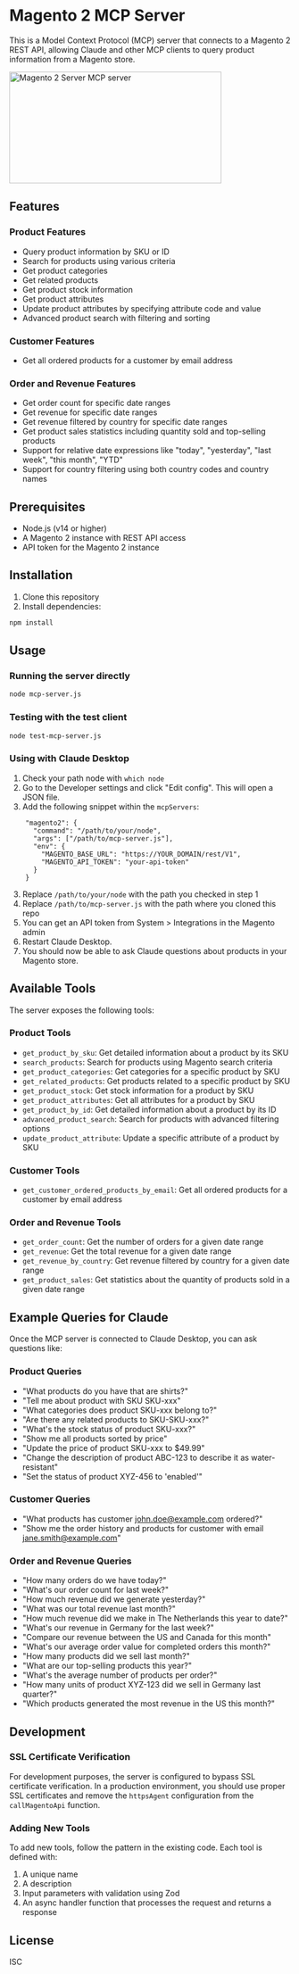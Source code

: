 # Magento 2 MCP Server

This is a Model Context Protocol (MCP) server that connects to a Magento 2 REST API, allowing Claude and other MCP clients to query product information from a Magento store.

<a href="https://glama.ai/mcp/servers/@boldcommerce/magento2-mcp">
  <img width="380" height="200" src="https://glama.ai/mcp/servers/@boldcommerce/magento2-mcp/badge" alt="Magento 2 Server MCP server" />
</a>

## Features

### Product Features
- Query product information by SKU or ID
- Search for products using various criteria
- Get product categories
- Get related products
- Get product stock information
- Get product attributes
- Update product attributes by specifying attribute code and value
- Advanced product search with filtering and sorting

### Customer Features
- Get all ordered products for a customer by email address

### Order and Revenue Features
- Get order count for specific date ranges
- Get revenue for specific date ranges
- Get revenue filtered by country for specific date ranges
- Get product sales statistics including quantity sold and top-selling products
- Support for relative date expressions like "today", "yesterday", "last week", "this month", "YTD"
- Support for country filtering using both country codes and country names

## Prerequisites

- Node.js (v14 or higher)
- A Magento 2 instance with REST API access
- API token for the Magento 2 instance

## Installation

1. Clone this repository
2. Install dependencies:

```bash
npm install
```

## Usage

### Running the server directly

```bash
node mcp-server.js
```

### Testing with the test client

```bash
node test-mcp-server.js
```

### Using with Claude Desktop

1. Check your path node with `which node`
2. Go to the Developer settings and click "Edit config". This will open a JSON file.
3. Add the following snippet within the `mcpServers`:

```
    "magento2": {
      "command": "/path/to/your/node",
      "args": ["/path/to/mcp-server.js"],
      "env": {
        "MAGENTO_BASE_URL": "https://YOUR_DOMAIN/rest/V1",
        "MAGENTO_API_TOKEN": "your-api-token"
      }
    }
```

3. Replace `/path/to/your/node` with the path you checked in step 1
4. Replace `/path/to/mcp-server.js` with the path where you cloned this repo
5. You can get an API token from System > Integrations in the Magento admin
6. Restart Claude Desktop.
7. You should now be able to ask Claude questions about products in your Magento store.

## Available Tools

The server exposes the following tools:

### Product Tools
- `get_product_by_sku`: Get detailed information about a product by its SKU
- `search_products`: Search for products using Magento search criteria
- `get_product_categories`: Get categories for a specific product by SKU
- `get_related_products`: Get products related to a specific product by SKU
- `get_product_stock`: Get stock information for a product by SKU
- `get_product_attributes`: Get all attributes for a product by SKU
- `get_product_by_id`: Get detailed information about a product by its ID
- `advanced_product_search`: Search for products with advanced filtering options
- `update_product_attribute`: Update a specific attribute of a product by SKU

### Customer Tools
- `get_customer_ordered_products_by_email`: Get all ordered products for a customer by email address

### Order and Revenue Tools
- `get_order_count`: Get the number of orders for a given date range
- `get_revenue`: Get the total revenue for a given date range
- `get_revenue_by_country`: Get revenue filtered by country for a given date range
- `get_product_sales`: Get statistics about the quantity of products sold in a given date range

## Example Queries for Claude

Once the MCP server is connected to Claude Desktop, you can ask questions like:

### Product Queries
- "What products do you have that are shirts?"
- "Tell me about product with SKU SKU-xxx"
- "What categories does product SKU-xxx belong to?"
- "Are there any related products to SKU-SKU-xxx?"
- "What's the stock status of product SKU-xxx?"
- "Show me all products sorted by price"
- "Update the price of product SKU-xxx to $49.99"
- "Change the description of product ABC-123 to describe it as water-resistant"
- "Set the status of product XYZ-456 to 'enabled'"

### Customer Queries
- "What products has customer john.doe@example.com ordered?"
- "Show me the order history and products for customer with email jane.smith@example.com"

### Order and Revenue Queries
- "How many orders do we have today?"
- "What's our order count for last week?"
- "How much revenue did we generate yesterday?"
- "What was our total revenue last month?"
- "How much revenue did we make in The Netherlands this year to date?"
- "What's our revenue in Germany for the last week?"
- "Compare our revenue between the US and Canada for this month"
- "What's our average order value for completed orders this month?"
- "How many products did we sell last month?"
- "What are our top-selling products this year?"
- "What's the average number of products per order?"
- "How many units of product XYZ-123 did we sell in Germany last quarter?"
- "Which products generated the most revenue in the US this month?"

## Development

### SSL Certificate Verification

For development purposes, the server is configured to bypass SSL certificate verification. In a production environment, you should use proper SSL certificates and remove the `httpsAgent` configuration from the `callMagentoApi` function.

### Adding New Tools

To add new tools, follow the pattern in the existing code. Each tool is defined with:

1. A unique name
2. A description
3. Input parameters with validation using Zod
4. An async handler function that processes the request and returns a response

## License

ISC